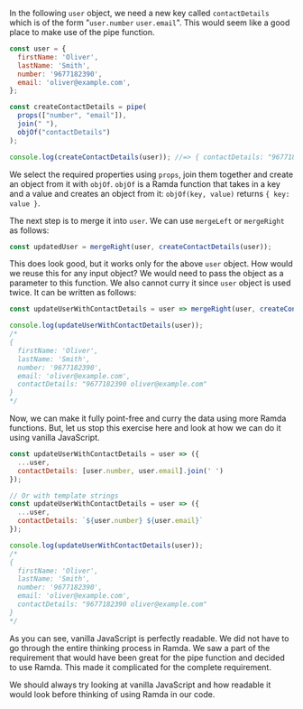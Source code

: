 In the following `user` object, we need a new key called `contactDetails` which is of the form "`user.number` `user.email`". This would seem like a good place to make use of the pipe function.
```js
const user = {
  firstName: 'Oliver',
  lastName: 'Smith',
  number: '9677182390',
  email: 'oliver@example.com',
};

const createContactDetails = pipe(
  props(["number", "email"]),
  join(" "),
  objOf("contactDetails")
);

console.log(createContactDetails(user)); //=> { contactDetails: "9677182390 oliver@example.com" }
```

We select the required properties using `props`, join them together and create an object from it with `objOf`. `objOf` is a Ramda function that takes in a key and a value and creates an object from it: `objOf(key, value)` returns `{ key: value }`.

The next step is to merge it into `user`. We can use `mergeLeft` or `mergeRight` as follows:
```js
const updatedUser = mergeRight(user, createContactDetails(user));
```

This does look good, but it works only for the above `user` object. How would we reuse this for any input object? We would need to pass the object as a parameter to this function. We also cannot curry it since `user` object is used twice. It can be written as follows:
```js
const updateUserWithContactDetails = user => mergeRight(user, createContactDetails(user));

console.log(updateUserWithContactDetails(user));
/*
{
  firstName: 'Oliver',
  lastName: 'Smith',
  number: '9677182390',
  email: 'oliver@example.com',
  contactDetails: "9677182390 oliver@example.com"
}
*/
```

Now, we can make it fully point-free and curry the data using more Ramda functions. But, let us stop this exercise here and look at how we can do it using vanilla JavaScript.
```js
const updateUserWithContactDetails = user => ({
  ...user,
  contactDetails: [user.number, user.email].join(' ')
});

// Or with template strings
const updateUserWithContactDetails = user => ({
  ...user,
  contactDetails: `${user.number} ${user.email}`
});

console.log(updateUserWithContactDetails(user));
/*
{
  firstName: 'Oliver',
  lastName: 'Smith',
  number: '9677182390',
  email: 'oliver@example.com',
  contactDetails: "9677182390 oliver@example.com"
}
*/
```

As you can see, vanilla JavaScript is perfectly readable. We did not have to go through the entire thinking process in Ramda. We saw a part of the requirement that would have been great for the pipe function and decided to use Ramda. This made it complicated for the complete requirement.

We should always try looking at vanilla JavaScript and how readable it would look before thinking of using Ramda in our code.
